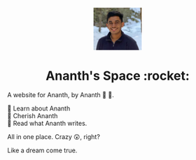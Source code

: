 <p align="center">
  <a href="#">
    <img alt="Gatsby" src="assets/images/prof-pic.jpg" width="110" />
  </a>
</p>
<h1 align="center">
  Ananth's Space :rocket:
</h1>  

A website for Ananth, by Ananth :tada: :tada:.   

:star2: Learn about Ananth    
:star2: Cherish Ananth     
:star2: Read what Ananth writes.     

All in one place. Crazy :astonished:, right?    

Like a dream come true. 
